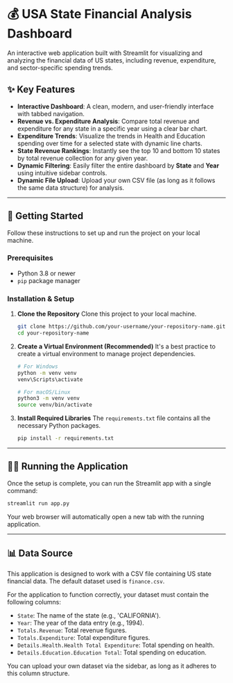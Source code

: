 # 💰 USA State Financial Analysis Dashboard

An interactive web application built with Streamlit for visualizing and analyzing the financial data of US states, including revenue, expenditure, and sector-specific spending trends.

## ✨ Key Features

  * **Interactive Dashboard**: A clean, modern, and user-friendly interface with tabbed navigation.
  * **Revenue vs. Expenditure Analysis**: Compare total revenue and expenditure for any state in a specific year using a clear bar chart.
  * **Expenditure Trends**: Visualize the trends in Health and Education spending over time for a selected state with dynamic line charts.
  * **State Revenue Rankings**: Instantly see the top 10 and bottom 10 states by total revenue collection for any given year.
  * **Dynamic Filtering**: Easily filter the entire dashboard by **State** and **Year** using intuitive sidebar controls.
  * **Dynamic File Upload**: Upload your own CSV file (as long as it follows the same data structure) for analysis.

-----

## 🚀 Getting Started

Follow these instructions to set up and run the project on your local machine.

### Prerequisites

  * Python 3.8 or newer
  * `pip` package manager

### Installation & Setup

1.  **Clone the Repository**
    Clone this project to your local machine.

    ```bash
    git clone https://github.com/your-username/your-repository-name.git
    cd your-repository-name
    ```

2.  **Create a Virtual Environment (Recommended)**
    It's a best practice to create a virtual environment to manage project dependencies.

    ```bash
    # For Windows
    python -m venv venv
    venv\Scripts\activate

    # For macOS/Linux
    python3 -m venv venv
    source venv/bin/activate
    ```

3.  **Install Required Libraries**
    The `requirements.txt` file contains all the necessary Python packages.

    ```bash
    pip install -r requirements.txt
    ```

-----

## 🏃‍♀️ Running the Application

Once the setup is complete, you can run the Streamlit app with a single command:

```bash
streamlit run app.py
```

Your web browser will automatically open a new tab with the running application.

-----

## 📊 Data Source

This application is designed to work with a CSV file containing US state financial data. The default dataset used is `finance.csv`.

For the application to function correctly, your dataset must contain the following columns:

  * `State`: The name of the state (e.g., 'CALIFORNIA').
  * `Year`: The year of the data entry (e.g., 1994).
  * `Totals.Revenue`: Total revenue figures.
  * `Totals.Expenditure`: Total expenditure figures.
  * `Details.Health.Health Total Expenditure`: Total spending on health.
  * `Details.Education.Education Total`: Total spending on education.

You can upload your own dataset via the sidebar, as long as it adheres to this column structure.

